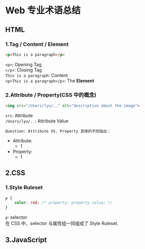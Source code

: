 # Web 专业术语总结  

## HTML  

### 1.Tag / Content / Element
```HTML
<p>This is a paragraph</p>
```
`<p>`: Opening Tag  
`</p>`: Closing Tag  
`This is a paragraph`: Content  
`<p>This is a paragraph</p>`: The **Element**  

### 2.Attribute / Property(CSS 中的概念)
```HTML
<img src="/Users/lyu/.." alt="description about the image">
```
`src`: Attribute  
`/Users/lyu/..`: Attribute Value  

`Question: Attribute VS. Property 具体的不同指出：`  
* Attribute:  
    * 1
* Property:  
    * 1



## 2.CSS  

### 1.Style Ruleset
```CSS
p {
    color: red; /* property: property value; */
}
```
`p`: selector  
在 CSS 中，selector 与属性组一同组成了 Style Ruleset.

## 3.JavaScript  
